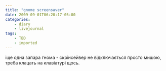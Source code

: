 ```yaml
---
title: "gnome screensaver"
date: 2009-09-01T06:20:17-05:00
categories:
    - diary
    - livejournal
tags:
    - TBD
    - imported
---
```


іще одна запара гнома - скрінсейвер не відключається просто мишою, треба клацать на клавіатурі щось.